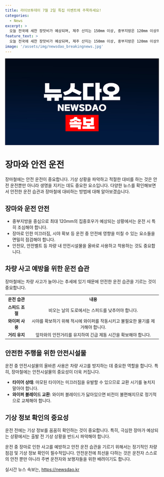 ```yaml
---
title: 라이브투데이 7월 2일 특집 이벤트에 주목하세요!
categories:
  - News
excerpt: >
  오늘 전국에 세찬 장맛비가 예상되며, 제주 산지는 150mm 이상, 중부지방은 120mm 이상의 강한 비가 내릴 전망입니다. 서울시청 인근에서 발생한 차량 돌진 사고로 9명 사망, 4명 부상. 북한은 초대형 탄두를 장착한 신형 전술탄도미사일 시험발사에 성공했다고 밝혔으며, 이는 처음으로 알려졌다. 미국 뉴욕증시는 하반기 첫 거래일 상승 마감하였고, 대법원은 트럼프의 대선 뒤집기 혐의에 사실상 면죄부를 선언했습니다. #장마 #차량돌진 #초대형탄두 #시험발사 #뉴욕증시 #트럼프
feature_text: >
  오늘 전국에 세찬 장맛비가 예상되며, 제주 산지는 150mm 이상, 중부지방은 120mm 이상의 강한 비가 내릴 전망입니다. 서울시청 인근에서 발생한 차량 돌진 사고로 9명 사망, 4명 부상. 북한은 초대형 탄두를 장착한 신형 전술탄도미사일 시험발사에 성공했다고 밝혔으며, 이는 처음으로 알려졌다. 미국 뉴욕증시는 하반기 첫 거래일 상승 마감하였고, 대법원은 트럼프의 대선 뒤집기 혐의에 사실상 면죄부를 선언했습니다. #장마 #차량돌진 #초대형탄두 #시험발사 #뉴욕증시 #트럼프
image: '/assets/img/newsdao_breakingnews.jpg'
---
```


<p><img src="/assets/img/newsdao_breakingnews.jpg" alt="pcversion 속보" /></p>

<h1>장마와 안전 운전</h1>

<p data-ke-size="size16">장마철에는 안전 운전이 중요합니다. 기상 상황을 파악하고 적절한 대비를 하는 것은 안전 운전뿐만 아니라 생명을 지키는 데도 중요한 요소입니다. 다양한 뉴스를 확인해보면서 안전한 운전 습관과 장마철에 대비하는 방법에 대해 알아보겠습니다.</p>

<h2 data-ke-size="size26">장마와 운전 안전</h2>

<ul>
  <li>중부지방을 중심으로 최대 120mm의 집중호우가 예상되는 상황에서는 운전 시 특히 조심해야 합니다.</li>
  <li>장마로 인한 미끄러짐, 시야 확보 등 운전 중 안전에 영향을 미칠 수 있는 요소들을 면밀히 점검해야 합니다.</li>
  <li>안전모, 안전벨트 등 차량 내 안전시설물을 올바로 사용하고 착용하는 것도 중요합니다.</li>
</ul>

<h2 data-ke-size="size26">차량 사고 예방을 위한 운전 습관</h2>

<p data-ke-size="size16">장마철에는 차량 사고가 늘어나는 추세에 있기 때문에 안전한 운전 습관을 기르는 것이 중요합니다.</p>

<table>
  <tr>
    <th style="text-align: center;">운전 습관</th>
    <th style="text-align: center;">내용</th>
  </tr>
  <tr>
    <td style="text-align: center;"><b>스피드 조절</b></td>
    <td style="text-align: center;">비오는 날의 도로에서는 스피드를 낮추어야 합니다.</td>
  </tr>
  <tr>
    <td style="text-align: center;"><b>와이퍼 사용</b></td>
    <td style="text-align: center;">시야를 확보하기 위해 적시에 와이퍼를 작동시키고 불필요한 물기를 제거해야 합니다.</td>
  </tr>
  <tr>
    <td style="text-align: center;"><b>거리 유지</b></td>
    <td style="text-align: center;">앞차와의 안전거리를 유지하여 긴급 제동 시간을 확보해야 합니다.</td>
  </tr>
</table>

<h2 data-ke-size="size26">안전한 주행을 위한 안전시설물</h2>

<p data-ke-size="size16">운전 중 안전시설물의 올바른 사용은 차량 사고를 방지하는 데 중요한 역할을 합니다. 특히, 장마철에는 안전시설물의 중요성이 더욱 커집니다.</p>

<ul>
  <li><b>타이어 상태</b>: 마모된 타이어는 미끄러짐을 유발할 수 있으므로 교환 시기를 놓치지 말아야 합니다.</li>
  <li><b>와이퍼 블레이드 교환</b>: 와이퍼 블레이드가 닳아있으면 비전이 불편해지므로 정기적으로 교체해야 합니다.</li>
</ul>

<h2 data-ke-size="size26">기상 정보 확인의 중요성</h2>

<p data-ke-size="size16">운전 전에는 기상 정보를 꼼꼼히 확인하는 것이 중요합니다. 특히, 극심한 장마가 예상되는 상황에서는 출발 전 기상 상황을 반드시 파악해야 합니다.</p>

<p data-ke-size="size16">운전 중 장마로 인한 사고를 예방하고 안전 운전 습관을 기르기 위해서는 정기적인 차량 점검 및 기상 정보 확인이 필수적입니다. 안전운전에 최선을 다하는 것은 운전자 스스로의 안전 뿐만 아니라 주변 운전자와 보행자들을 위한 배려이기도 합니다.</p>
실시간 뉴스 속보는, <a href="https://newsdao.kr" rel="dofollow">https://newsdao.kr</a>


